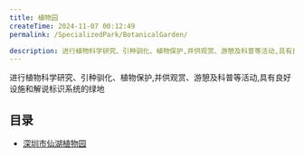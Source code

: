 ```yaml
---
title: 植物园
createTime: 2024-11-07 00:12:49
permalink: /SpecializedPark/BotanicalGarden/

description: 进行植物科学研究、引种驯化、植物保护,并供观赏、游憩及科普等活动,具有良好设施和解说标识系统的绿地
---
```


进行植物科学研究、引种驯化、植物保护,并供观赏、游憩及科普等活动,具有良好设施和解说标识系统的绿地

## 目录
- [深圳市仙湖植物园](./1.深圳市仙湖植物园.md)
